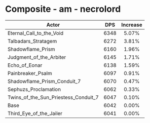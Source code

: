 # Composite - am - necrolord
| Actor | DPS | Increase |
|---|:---:|:---:|
|Eternal_Call_to_the_Void|6348|5.07%|
|Talbadars_Stratagem|6272|3.81%|
|Shadowflame_Prism|6160|1.96%|
|Judgment_of_the_Arbiter|6145|1.71%|
|Echo_of_Eonar|6138|1.59%|
|Painbreaker_Psalm|6097|0.91%|
|Shadowflame_Prism_Conduit_7|6070|0.47%|
|Sephuzs_Proclamation|6062|0.33%|
|Twins_of_the_Sun_Priestess_Conduit_7|6047|0.10%|
|Base|6042|0.00%|
|Third_Eye_of_the_Jailer|6041|0.00%|
